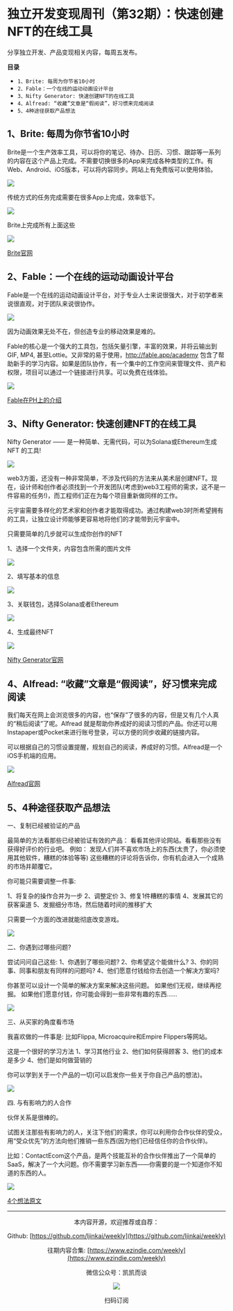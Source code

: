 # 独立开发变现周刊（第32期）：快速创建NFT的在线工具

分享独立开发、产品变现相关内容，每周五发布。

**目录**
- `1、Brite: 每周为你节省10小时`
- `2、Fable：一个在线的运动动画设计平台`
- `3、Nifty Generator: 快速创建NFT的在线工具`
- `4、Alfread: “收藏”文章是“假阅读”，好习惯来完成阅读`
- `5、4种途径获取产品想法`

## 1、Brite: 每周为你节省10小时

Brite是一个生产效率工具，可以将你的笔记、待办、日历、习惯、跟踪等一系列的内容在这个产品上完成。不需要切换很多的App来完成各种类型的工作。有Web、Android、iOS版本，可以将内容同步。网站上有免费版可以使用体验。

![](https://tva1.sinaimg.cn/large/008i3skNgy1gx7xid9pknj314s0u0gps.jpg)

传统方式的任务完成需要在很多App上完成，效率低下。

![](https://tva1.sinaimg.cn/large/008i3skNgy1gx7xiid009j30r80madh4.jpg)

Brite上完成所有上面这些

![](https://tva1.sinaimg.cn/large/008i3skNgy1gx7xii2uk2j30r00m875u.jpg)

[Brite官网](https://britetodo.com/)

## 2、Fable：一个在线的运动动画设计平台

Fable是一个在线的运动动画设计平台，对于专业人士来说很强大，对于初学者来说很直观，对于团队来说很协作。

![](https://tva1.sinaimg.cn/large/008i3skNgy1gx7xihmmcaj31rh0u046m.jpg)

因为动画效果无处不在，但创造专业的移动效果是难的。

Fable的核心是一个强大的工具包，包括矢量引擎，丰富的效果，并将云输出到GIF, MP4, 甚至Lottie。又非常的易于使用，http://fable.app/academy 包含了帮助新手的学习内容。如果是团队协作，有一个集中的工作空间来管理文件、资产和权限，项目可以通过一个链接进行共享。可以免费在线体验。

![](https://tva1.sinaimg.cn/large/008i3skNgy1gx7xih7xwdj31hf0u00xw.jpg)

[Fable在PH上的介绍](https://www.producthunt.com/posts/fable-18ba2a08-fbc3-4ca5-9c5f-605660835fcc)

## 3、Nifty Generator: 快速创建NFT的在线工具

Nifty Generator —— 是一种简单、无需代码，可以为Solana或Ethereum生成 NFT 的工具!

![](https://tva1.sinaimg.cn/large/008i3skNgy1gx7xigybb2j31c40u0n1q.jpg)

web3方面，还没有一种非常简单，不涉及代码的方法来从美术层创建NFT。现在，设计师和创作者必须找到一个开发团队(考虑到web3工程师的需求，这不是一件容易的任务!)，而工程师们正在为每个项目重新做同样的工作。

元宇宙需要多样化的艺术家和创作者才能取得成功。通过构建web3时所希望拥有的工具，让独立设计师能够更容易地将他们的才能带到元宇宙中。

只需要简单的几步就可以生成你创作的NFT

1、选择一个文件夹，内容包含所需的图片文件

![](https://tva1.sinaimg.cn/large/008i3skNgy1gx7xigody4j314e0psgnc.jpg)

2、填写基本的信息

![](https://tva1.sinaimg.cn/large/008i3skNgy1gx7xighnbtj31dv0u0dj4.jpg)

3、关联钱包，选择Solana或者Ethereum

![](https://tva1.sinaimg.cn/large/008i3skNgy1gx7xig5fqdj30za0l4wfx.jpg)

4、生成最终NFT

![](https://tva1.sinaimg.cn/large/008i3skNgy1gx7xifx16lj30za0l443m.jpg)

[Nifty Generator官网](https://www.niftygenerator.xyz/)

## 4、Alfread: “收藏”文章是“假阅读”，好习惯来完成阅读

我们每天在网上会浏览很多的内容，也“保存”了很多的内容，但是又有几个人真的“稍后阅读”了呢。Alfread 就是帮助你养成好的阅读习惯的产品。你还可以用Instapaper或Pocket来进行账号登录，可以方便的同步收藏的链接内容。

可以根据自己的习惯设置提醒，规划自己的阅读，养成好的习惯。Alfread是一个iOS手机端的应用。

![](https://tva1.sinaimg.cn/large/008i3skNgy1gx7xif1yqtj30z60l4q61.jpg)

[Alfread官网](https://alfreadapp.com/)

## 5、4种途径获取产品想法

一、复制已经被验证的产品

最简单的方法看那些已经被验证有效的产品：
看看其他评论网站。看看那些没有获得好评价的行业吧。
例如：
发现人们并不喜欢市场上的东西(太贵了，你必须使用其他软件，糟糕的体验等等)
这些糟糕的评论将告诉你，你有机会进入一个成熟的市场并颠覆它。

你可能只需要调整一件事:

1、将复杂的操作合并为一步
2、调整定价
3、修复1件糟糕的事情
4、发展其它的获客渠道
5、发掘细分市场，然后随着时间的推移扩大

只需要一个方面的改进就能彻底改变游戏。

![](https://tva1.sinaimg.cn/large/008i3skNgy1gx7xieahp2j30pc0pcjvh.jpg)

二、你遇到过哪些问题?

尝试问问自己这些:
1、你遇到了哪些问题?
2、你希望这个能做什么?
3、你的同事、同事和朋友有同样的问题吗?
4、他们愿意付钱给你去创造一个解决方案吗?

你甚至可以设计一个简单的解决方案来解决这些问题。
如果他们无视，继续再挖掘。
如果他们愿意付钱，你可能会得到一些非常有趣的东西……

![](https://tva1.sinaimg.cn/large/008i3skNgy1gx7xie2emaj30vu0tewgq.jpg)

三、从买家的角度看市场

我喜欢做的一件事是:
比如Flippa, Microacquire和Empire Flippers等网站。

这是一个很好的学习方法
1、学习其他行业
2、他们如何获得顾客
3、他们的成本是多少
4、他们是如何做营销的

你可以学到关于一个产品的一切(可以启发你一些关于你自己产品的想法)。

![](https://tva1.sinaimg.cn/large/008i3skNgy1gx7xidwgsnj30rm0rk0us.jpg)

四. 与有影响力的人合作

伙伴关系是很棒的。

试图关注那些有影响力的人，关注下他们的需求，你可以利用你合作伙伴的受众，用“受众优先”的方法向他们推销一些东西(因为他们已经信任你的合作伙伴)。

比如：ContactEcom这个产品，是两个技能互补的合作伙伴推出了一个简单的SaaS，解决了一个大问题。你不需要学习新东西——你需要的是一个知道你不知道的东西的人。

![](https://tva1.sinaimg.cn/large/008i3skNgy1gx7xidov8wj30qk0oijs6.jpg)

[4个想法原文](https://twitter.com/iamwillcannon/status/1468599308551442434)

---
<center>
本内容开源，欢迎推荐或自荐：

Github: [https://github.com/ljinkai/weekly](https://github.com/ljinkai/weekly)

往期内容合集: [https://www.ezindie.com/weekly](https://www.ezindie.com/weekly)

微信公众号：凯凯而谈

![](http://qiniu.gafata.com/2019-03-17-web-bear.jpg?imageView2/2/w/200)

扫码订阅
</center>